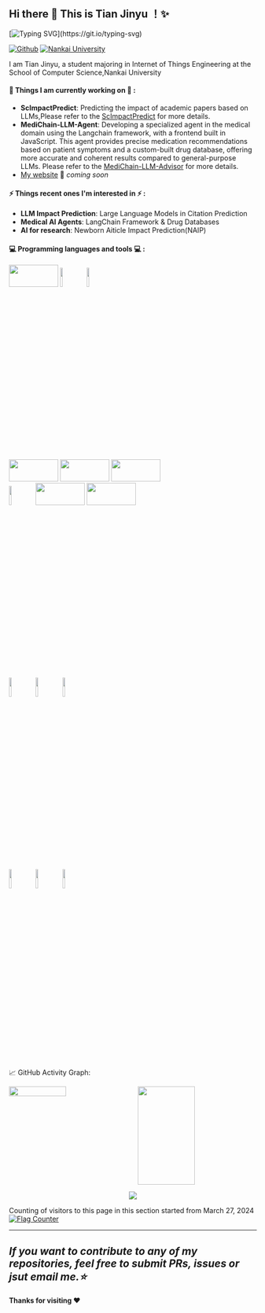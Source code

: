 ## Hi there 👋 This is Tian Jinyu ！✨ 

<!--   my-ticker -->    
[![Typing SVG](https://readme-typing-svg.herokuapp.com?color=%2336BCF7&center=true&vCenter=true&width=600&lines=Hi+👋+I+am+Tian+Jinyu+@NKU!+Welcome+to+My+Profile!)](https://git.io/typing-svg)
<!--
**1Reminding/1Reminding** is a ✨ _special_ ✨ repository because its `README.md` (this file) appears on your GitHub profile.

Here are some ideas to get you started:

- 🔭 I’m currently working on ...
- 🌱 I’m currently learning ...
- 👯 I’m looking to collaborate on ...
- 🤔 I’m looking for help with ...
- 💬 Ask me about ...
- 📫 How to reach me: ...
- 😄 Pronouns: ...
- ⚡ Fun fact: ...
  -->

[![Github](https://img.shields.io/badge/-Github-000?style=flat&logo=Github&logoColor=white)](https://github.com/jassary08)
[![Nankai University](https://img.shields.io/badge/Nankai%20Uni.%20Mail-7E0C6E?style=flat&logoColor=white)](mailto:tianjinyu@mail.nankai.edu.cn)

I am Tian Jinyu, a student majoring in Internet of Things Engineering at the School of Computer Science,Nankai University

<!--Interest in **LLM-Agent** and **NLP** -->

#### 🌱 Things I am currently working on 🌱 : 

- **ScImpactPredict**: Predicting the impact of academic papers based on LLMs,Please refer to the [ScImpactPredict](https://github.com/1Reminding/ScImpactPredict) for more details.
- **MediChain-LLM-Agent**: Developing a specialized agent in the medical domain using the Langchain framework, with a frontend built in JavaScript. This agent provides precise medication recommendations based on patient symptoms and a custom-built drug database, offering more accurate and coherent results compared to general-purpose LLMs. Please refer to the [MediChain-LLM-Advisor](https://github.com/1Reminding/MediChain-LLM-Advisor) for more details.
- [My website](https://1Reminding.github.io) 🚀 *coming soon*

#### ⚡ Things recent ones I'm interested in ⚡ : 

- **LLM Impact Prediction**: Large Language Models in Citation Prediction
- **Medical AI Agents**: LangChain Framework & Drug Databases
- **AI for research**: Newborn Aiticle Impact Prediction(NAIP)

#### :computer: Programming languages and tools :computer: : 

<p>
<code><img width="100" height="45" src="https://www.vectorlogo.zone/logos/pytorch/pytorch-ar21.svg"></code>
<code><img width="10%" src="https://www.vectorlogo.zone/logos/python/python-ar21.svg"></code>
<code><img width="10%" src="https://www.vectorlogo.zone/logos/tensorflow/tensorflow-ar21.svg"></code>
<br />
<code><img width="100" height="45" src="https://www.vectorlogo.zone/logos/java/java-ar21.svg"></code>
<code><img width="100" height="45" src="https://www.vectorlogo.zone/logos/vuejs/vuejs-ar21.svg"></code>
<code><img width="100" height="45" src="https://www.vectorlogo.zone/logos/mysql/mysql-ar21.svg"></code>
<br />
<code><img width="10%" src="https://www.vectorlogo.zone/logos/ubuntu/ubuntu-ar21.svg"></code>
<code><img width="100" height="45" src="https://www.vectorlogo.zone/logos/linux/linux-ar21.svg"></code>
<code><img width="100" height="45" src="https://www.vectorlogo.zone/logos/qtio/qtio-ar21.svg"></code>
<br />
<code><img width="10%" src="https://www.vectorlogo.zone/logos/git-scm/git-scm-ar21.svg"></code>
<code><img width="10%" src="https://www.vectorlogo.zone/logos/virtualbox/virtualbox-ar21.svg"></code>
<code><img width="10%" src="https://www.vectorlogo.zone/logos/visualstudio_code/visualstudio_code-ar21.svg"></code>
<br />
<code><img width="10%" src="https://www.vectorlogo.zone/logos/reactjs/reactjs-ar21.svg"></code>
<code><img width="10%" src="https://www.vectorlogo.zone/logos/w3_css/w3_css-ar21.svg"></code>
<code><img width="10%" src="https://www.vectorlogo.zone/logos/broccolijs/broccolijs-ar21.svg"></code>
</p>


📈 GitHub Activity Graph:  

<div style="display: flex; justify-content: space-between;">
    <!-- 第一个框 -->
    <img width="48%" src="https://github-readme-stats.vercel.app/api?username=jassary08&show_icons=true&hide_border=true" />
    <!-- 第二个框 -->
    <img width="48%" style="font-size: 12px; line-height: 1.2; height: 200px;" src="https://github-readme-stats.vercel.app/api/top-langs/?username=jassary08&hide_langs_below=1&layout=compact&hide_border=true" />
</div>

<p align="center"> 
<img src="https://profile-counter.glitch.me/jassary08/count.svg">  

Counting of visitors to this page in this section started from March 27, 2024
<a href="https://info.flagcounter.com/7gPS"><img src="https://s11.flagcounter.com/map/7gPS/size_l/txt_000000/border_CCCCCC/pageviews_0/viewers_0/flags_0/" alt="Flag Counter" border="0"></a>

</p>

---

  *If you want to contribute to any of my repositories, feel free to submit PRs, issues or jsut email me.⭐* 
---

#### Thanks for visiting :heart:


















